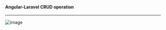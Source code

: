 <h4> Angular-Laravel CRUD operation </h4>

<hr>

![image](https://user-images.githubusercontent.com/36782859/52658958-5308f400-2f22-11e9-8618-87c0225380b3.png)
